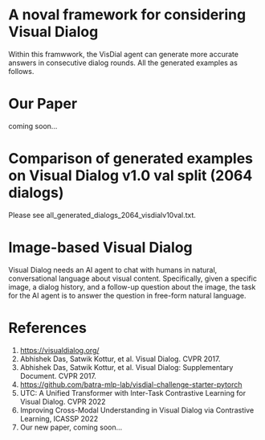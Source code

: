 # A noval framework for considering Visual Dialog

Within this framwwork, the VisDial agent can generate more accurate answers in consecutive dialog rounds. All the generated examples as follows.

# Our Paper
coming soon...

# Comparison of generated examples on Visual Dialog v1.0 val split (2064 dialogs) 

Please see all_generated_dialogs_2064_visdialv10val.txt.

# Image-based Visual Dialog
Visual Dialog needs an AI agent to chat with humans in natural, conversational language about visual content. Specifically, given a specific image, a dialog history, and a follow-up question about the image, the task for the AI agent is to answer the question in free-form natural language.



# References
1. https://visualdialog.org/<br>
1. Abhishek Das, Satwik Kottur, et al. Visual Dialog. CVPR 2017.<br>
2. Abhishek Das, Satwik Kottur, et al. Visual Dialog: Supplementary Document. CVPR 2017.<br>
3. https://github.com/batra-mlp-lab/visdial-challenge-starter-pytorch <br>
4. UTC: A Unified Transformer with Inter-Task Contrastive Learning for Visual Dialog. CVPR 2022 <br>
5. Improving Cross-Modal Understanding in Visual Dialog via Contrastive Learning, ICASSP 2022<br>
6. Our new paper, coming soon...
